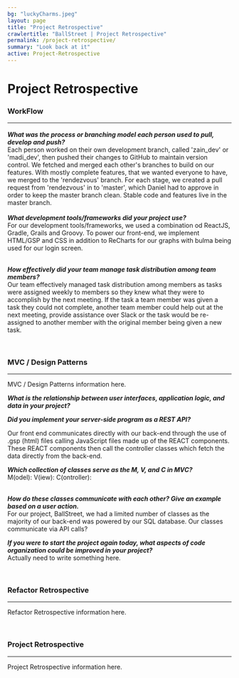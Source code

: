 ```yaml
---
bg: "luckyCharms.jpeg"
layout: page
title: "Project Retrospective"
crawlertitle: "BallStreet | Project Retrospective"
permalink: /project-retrospective/
summary: "Look back at it"
active: Project-Retrospective
---
```

# Project Retrospective

<h3> WorkFlow 
<hr>
</h3>
<p> <b><i>What was the process or branching model each person used to pull, develop and push? </i></b>
<br>
Each person worked on their own development branch, called 'zain_dev' or 'madi_dev', then pushed their changes to GitHub to maintain version control. We fetched and merged each other's branches to build on our features. With mostly complete features, that we wanted everyone to have, we merged to the 'rendezvous' branch. For each stage, we created a pull request from 'rendezvous' in to 'master', which Daniel had to approve in order to keep the master branch clean. Stable code and features live in the master branch.
<br><br>
<b><i>What development tools/frameworks did your project use?</i></b>
<br>
For our development tools/frameworks, we used a combination od ReactJS, Gradle, Grails and Groovy. To power our front-end, we implement HTML/GSP and CSS in addition to ReCharts for our graphs with bulma being used for our login screen. 
<br><br>

<b><i>How effectively did your team manage task distribution among team members?</i></b>
<br>
Our team effectively managed task distribution among members as tasks were assigned weekly to members so they knew what they were to accomplish by the next meeting. If the task a team member was given a task they could not complete, another team member could help out at the next meeting, provide assistance over Slack or the task would be re-assigned to another member with the original member being given a new task.
</p>

<br>

<h3> MVC / Design Patterns </h3>
<hr>
<p>  MVC / Design Patterns information here. </p>

<b><i>What is the relationship between user interfaces, application logic, and data in your project?</i></b>
<br>

<b><i>Did you implement your server-side program as a REST API?</i></b>
<br>

Our front end communicates directly with our back-end through the use of  .gsp (html) files calling JavaScript files made up of the REACT components. These REACT components then call the controller classes which fetch the data directly from the back-end. 


<b><i>Which collection of classes serve as the M, V, and C in MVC?</i></b>
<br>
M(odel):
V(iew):
C(ontroller):
<br><br>


<b><i>How do these classes communicate with each other? Give an example based on a user action.</i></b>
<br>
For our project, BallStreet, we had a limited number of classes as the majority of our back-end was powered by our SQL database. Our classes communicate via API calls? 
<br>

<b><i>If you were to start the project again today, what aspects of code organization could be improved in your project?</i></b>
<br>
Actually need to write something here.



<br>

<h3> Refactor Retrospective </h3>
<hr>
<p>  Refactor Retrospective information here. </p>

<br>


<h3> Project Retrospective </h3>
<hr>
<p>  Project Retrospective information here. </p>

<br>

